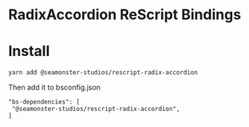 # RadixAccordion ReScript Bindings

# Install

`yarn add @seamonster-studios/rescript-radix-accordion`

Then add it to bsconfig.json

```
"bs-dependencies": [
 "@seamonster-studios/rescript-radix-accordion",
]
```
